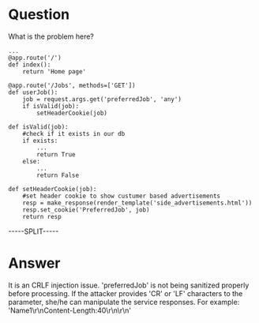 # Question
 
What is the problem here?
 
```
...
@app.route('/')
def index():
    return 'Home page'

@app.route('/Jobs', methods=['GET'])
def userJob():
    job = request.args.get('preferredJob', 'any')
    if isValid(job):
        setHeaderCookie(job)

def isValid(job):
    #check if it exists in our db
    if exists:
        ...
        return True
    else:
        ...
        return False

def setHeaderCookie(job):
    #set header cookie to show custumer based advertisements
    resp = make_response(render_template('side_advertisements.html'))
    resp.set_cookie('PreferredJob', job)
    return resp
```
 
-----SPLIT-----
 
# Answer

It is an CRLF injection issue. 'preferredJob' is not being sanitized properly before processing. If the attacker provides 'CR' or 'LF' characters to the parameter, she/he can manipulate the service responses. For example: 'Name1\r\nContent-Length:40\r\n\r\n'
